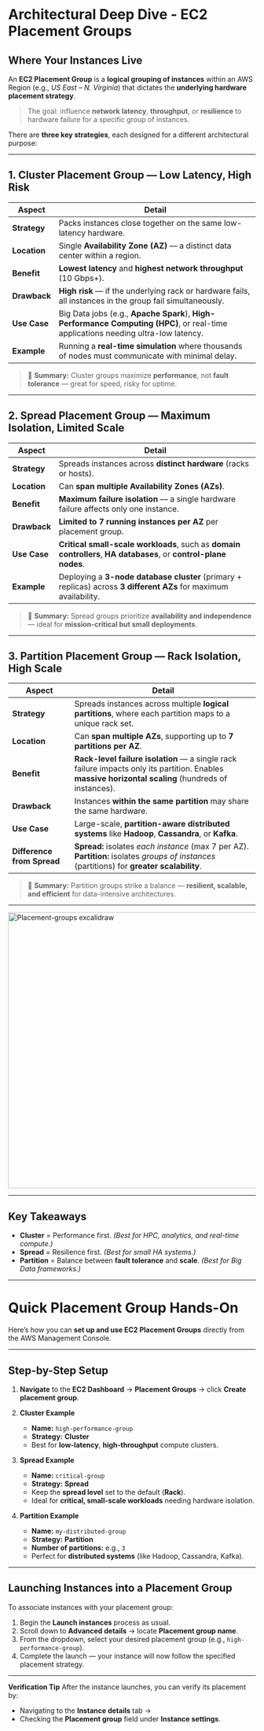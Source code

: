 # Architectural Deep Dive - EC2 Placement Groups
## Where Your Instances Live

An **EC2 Placement Group** is a **logical grouping of instances** within an AWS Region (e.g., *US East – N. Virginia*) that dictates the **underlying hardware placement strategy**.

>  The goal: influence **network latency**, **throughput**, or **resilience** to hardware failure for a specific group of instances.

There are **three key strategies**, each designed for a different architectural purpose:

---

##  1. Cluster Placement Group — Low Latency, High Risk

| Aspect | Detail |
|--------|---------|
| **Strategy** | Packs instances close together on the same low-latency hardware. |
| **Location** | Single **Availability Zone (AZ)** — a distinct data center within a region. |
| **Benefit** | **Lowest latency** and **highest network throughput** (10 Gbps+). |
| **Drawback** | **High risk** — if the underlying rack or hardware fails, all instances in the group fail simultaneously. |
| **Use Case** | Big Data jobs (e.g., **Apache Spark**), **High-Performance Computing (HPC)**, or real-time applications needing ultra-low latency. |
| **Example** | Running a **real-time simulation** where thousands of nodes must communicate with minimal delay. |

> 💬 **Summary:** Cluster groups maximize **performance**, not **fault tolerance** — great for speed, risky for uptime.

---

##  2. Spread Placement Group — Maximum Isolation, Limited Scale

| Aspect | Detail |
|--------|---------|
| **Strategy** | Spreads instances across **distinct hardware** (racks or hosts). |
| **Location** | Can **span multiple Availability Zones (AZs)**. |
| **Benefit** | **Maximum failure isolation** — a single hardware failure affects only one instance. |
| **Drawback** | **Limited to 7 running instances per AZ** per placement group. |
| **Use Case** | **Critical small-scale workloads**, such as **domain controllers**, **HA databases**, or **control-plane nodes**. |
| **Example** | Deploying a **3-node database cluster** (primary + replicas) across **3 different AZs** for maximum availability. |

> 💬 **Summary:** Spread groups prioritize **availability and independence** — ideal for **mission-critical but small deployments**.

---

##  3. Partition Placement Group — Rack Isolation, High Scale

| Aspect | Detail |
|--------|---------|
| **Strategy** | Spreads instances across multiple **logical partitions**, where each partition maps to a unique rack set. |
| **Location** | Can **span multiple AZs**, supporting up to **7 partitions per AZ**. |
| **Benefit** | **Rack-level failure isolation** — a single rack failure impacts only its partition. Enables **massive horizontal scaling** (hundreds of instances). |
| **Drawback** | Instances **within the same partition** may share the same hardware. |
| **Use Case** | Large-scale, **partition-aware distributed systems** like **Hadoop**, **Cassandra**, or **Kafka**. |
| **Difference from Spread** | **Spread:** isolates *each instance* (max 7 per AZ).<br>**Partition:** isolates *groups of instances* (partitions) for **greater scalability**. |

> 💬 **Summary:** Partition groups strike a balance — **resilient, scalable, and efficient** for data-intensive architectures.

---

<img width="1129" height="561" alt="Placement-groups excalidraw" src="https://github.com/user-attachments/assets/1457f826-f824-43fe-96b6-55135f383ede" />

---

##  Key Takeaways

- **Cluster** = Performance first. *(Best for HPC, analytics, and real-time compute.)*  
- **Spread** = Resilience first. *(Best for small HA systems.)*  
- **Partition** = Balance between **fault tolerance** and **scale**. *(Best for Big Data frameworks.)*

---
#  Quick Placement Group Hands-On

Here’s how you can **set up and use EC2 Placement Groups** directly from the AWS Management Console.

---

##  Step-by-Step Setup

1. **Navigate** to the **EC2 Dashboard** → **Placement Groups** → click **Create placement group**.  

2. **Cluster Example**  
   - **Name:** `high-performance-group`  
   - **Strategy:** **Cluster**  
   - Best for **low-latency**, **high-throughput** compute clusters.  

3. **Spread Example**  
   - **Name:** `critical-group`  
   - **Strategy:** **Spread**  
   - Keep the **spread level** set to the default (**Rack**).  
   - Ideal for **critical, small-scale workloads** needing hardware isolation.  

4. **Partition Example**  
   - **Name:** `my-distributed-group`  
   - **Strategy:** **Partition**  
   - **Number of partitions:** e.g., `3`  
   - Perfect for **distributed systems** (like Hadoop, Cassandra, Kafka).  

---

##  Launching Instances into a Placement Group

To associate instances with your placement group:

1. Begin the **Launch instances** process as usual.  
2. Scroll down to **Advanced details** → locate **Placement group name**.  
3. From the dropdown, select your desired placement group (e.g., `high-performance-group`).  
4. Complete the launch — your instance will now follow the specified placement strategy.

---

 **Verification Tip**
After the instance launches, you can verify its placement by:
- Navigating to the **Instance details** tab →  
- Checking the **Placement group** field under **Instance settings**.
